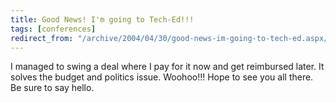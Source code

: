 ```yaml
---
title: Good News! I'm going to Tech-Ed!!!
tags: [conferences]
redirect_from: "/archive/2004/04/30/good-news-im-going-to-tech-ed.aspx/"
---
```


I managed to swing a deal where I pay for it now and get reimbursed
later. It solves the budget and politics issue. Woohoo!!! Hope to see
you all there. Be sure to say hello.


